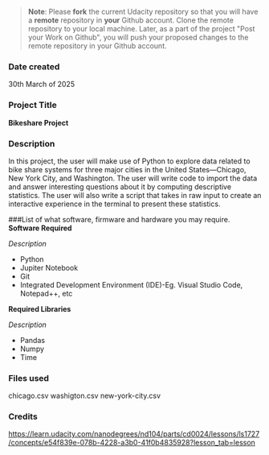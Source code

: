 >**Note**: Please **fork** the current Udacity repository so that you will have a **remote** repository in **your** Github account. Clone the remote repository to your local machine. Later, as a part of the project "Post your Work on Github", you will push your proposed changes to the remote repository in your Github account.

### Date created
30th March of 2025

### Project Title
**Bikeshare Project**


### Description
In this project, the user will make use of Python to explore data related to bike share systems for three major cities in the United States—Chicago, New York City, and Washington. The user will write code to import the data and answer interesting questions about it by computing descriptive statistics. The user will also write a script that takes in raw input to create an interactive experience in the terminal to present these statistics.

###List of what software, firmware and hardware you may require.
**Software Required**

_Description_

- Python
- Jupiter Notebook
- Git
- Integrated Development Environment (IDE)-Eg. Visual Studio Code, Notepad++, etc

**Required Libraries**

_Description_

- Pandas
- Numpy
- Time


### Files used
chicago.csv
washigton.csv
new-york-city.csv

### Credits
https://learn.udacity.com/nanodegrees/nd104/parts/cd0024/lessons/ls1727/concepts/e54f839e-078b-4228-a3b0-41f0b4835928?lesson_tab=lesson
